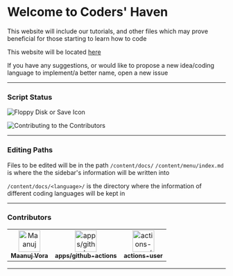 # Welcome to Coders' Haven

This website will include our tutorials, and other files which may prove beneficial for those starting to learn how to code

This website will be located [here](https://maanuj-vora.github.io/Coders-Haven/)

If you have any suggestions, or would like to propose a new idea/coding language to implement/a better name, open a new issue

---

### Script Status

![Floppy Disk or Save Icon](https://github.com/Maanuj-Vora/Coders-Haven/workflows/Floppy%20Disk%20or%20Save%20Icon/badge.svg)

![Contributing to the Contributors](https://github.com/Maanuj-Vora/Coders-Haven/workflows/Contributing%20to%20the%20Contributors/badge.svg)

---

### Editing Paths

Files to be edited will be in the path `/content/docs/`
`/content/menu/index.md` is where the the sidebar's information will be written into

`/content/docs/<language>/` is the directory where the information of different coding languages will be kept in

---

### Contributors
<html><table><tr><td align="center"><a href=https://github.com/Maanuj-Vora><img src=https://avatars1.githubusercontent.com/u/31610859?v=4 width="50;" alt=Maanuj Vora/><br /><sub style="font-size:14px"><b>Maanuj Vora</b></sub></a></td><td align="center"><a href=https://github.com/apps/github-actions><img src=https://avatars2.githubusercontent.com/in/15368?v=4 width="50;" alt=apps/github-actions/><br /><sub style="font-size:14px"><b>apps/github-actions</b></sub></a></td><td align="center"><a href=https://github.com/actions-user><img src=https://avatars1.githubusercontent.com/u/65916846?v=4 width="50;" alt=actions-user/><br /><sub style="font-size:14px"><b>actions-user</b></sub></a></td></tr></table></html>

---
